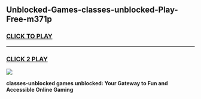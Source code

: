 
## Unblocked-Games-classes-unblocked-Play-Free-m371p
<h3>
<a href="https://premium76.site?title=classes-unblocked&ref=23A">CLICK TO PLAY</a></h3>
<hr>

<h3>
<a href="https://premium76.site?title=classes-unblocked&ref=23A">CLICK 2 PLAY</a>
  
</h3>

<a href="https://premium76.site?title=classes-unblocked&ref=23A"><img src="https://clearcache.store/games.png"></a>


**classes-unblocked games unblocked: Your Gateway to Fun and Accessible Online Gaming**
